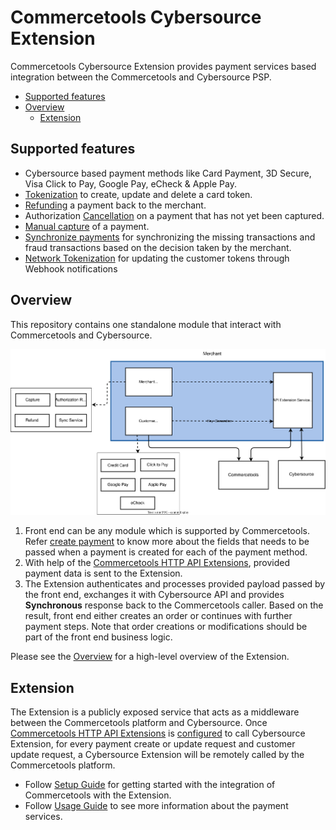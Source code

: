 # Commercetools Cybersource Extension

Commercetools Cybersource Extension provides payment services based integration between the Commercetools and Cybersource PSP.

- [Supported features](#supported-features)
- [Overview](#overview)
  - [Extension](#Extension)

## Supported features
- Cybersource based payment methods like Card Payment, 3D Secure, Visa Click to Pay, Google Pay, eCheck & Apple Pay.
- [Tokenization](./docs/Tokenization.md) to create, update and delete a card token.
- [Refunding](./docs/Refund-a-Payment.md) a payment back to the merchant.
- Authorization [Cancellation](./docs/Reverse-a-Payment.md) on a payment that has not yet been captured.
- [Manual capture](./docs/Capture-a-Payment.md) of a payment.
- [Synchronize payments](./docs/Synchronizing-Payments.md) for synchronizing the missing transactions and fraud transactions based on the decision taken by the merchant.
- [Network Tokenization](./Network-Tokenization.md) for updating the customer tokens through Webhook notifications

## Overview
This repository contains one standalone module that interact with Commercetools and Cybersource.
 
![Architecture](./docs/images/High-Level-Architecture.svg)

1. Front end can be any module which is supported by Commercetools. Refer [create payment](./docs/Creating-a-Payment.md) to know more about the fields that needs to be passed when a payment is created for each of the payment method.
2. With help of the [Commercetools HTTP API Extensions](https://docs.commercetools.com/api/projects/api-extensions), provided payment data is sent to the Extension.
3. The Extension authenticates and  processes provided payload passed by the front end, exchanges it with Cybersource API and provides **Synchronous** response back to the Commercetools caller. Based on the result, front end either creates an order or continues with further payment steps. 
Note that order creations or modifications should be part of the front end business logic.

Please see the [Overview](./docs/Overview.md) for a high-level overview of the Extension.

## Extension 

The Extension is a publicly exposed service that acts as a middleware between the Commercetools platform and Cybersource. Once [Commercetools HTTP API Extensions](https://docs.commercetools.com/api/projects/api-extensions) is [configured](./docs/API-Extension-Setup.md#a-namerunningscriptarunning-extension-setup-script) to call Cybersource Extension, for every payment create or update request and customer update request, a Cybersource Extension will be remotely called by the Commercetools platform. 

- Follow [Setup Guide](./docs/Setup.md) for getting started with the integration of Commercetools with the Extension.
- Follow [Usage Guide](./docs/Usage.md) to see more information about the payment services.